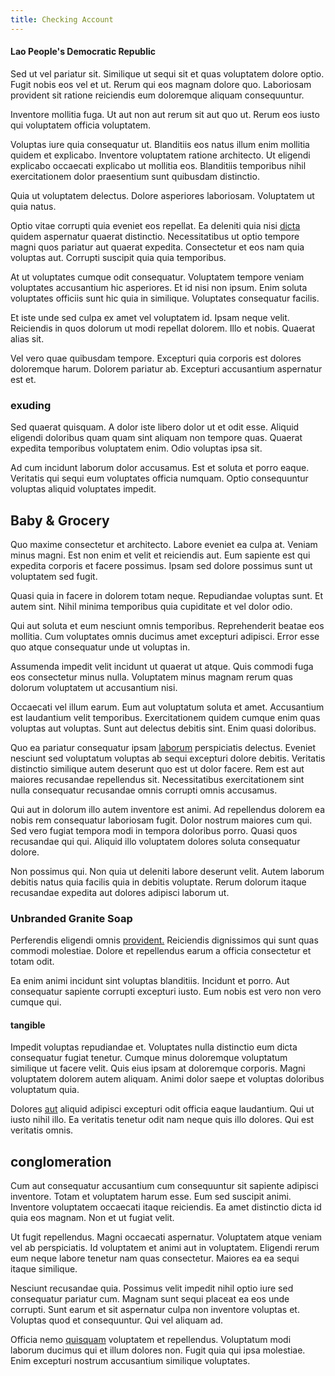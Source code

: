 ```yaml
---
title: Checking Account
---
```


#### Lao People's Democratic Republic

Sed ut vel pariatur sit. Similique ut sequi sit et quas voluptatem dolore optio. Fugit nobis eos vel et ut. Rerum qui eos magnam dolore quo. Laboriosam provident sit ratione reiciendis eum doloremque aliquam consequuntur.

Inventore mollitia fuga. Ut aut non aut rerum sit aut quo ut. Rerum eos iusto qui voluptatem officia voluptatem.

Voluptas iure quia consequatur ut. Blanditiis eos natus illum enim mollitia quidem et explicabo. Inventore voluptatem ratione architecto. Ut eligendi explicabo occaecati explicabo ut mollitia eos. Blanditiis temporibus nihil exercitationem dolor praesentium sunt quibusdam distinctio.

Quia ut voluptatem delectus. Dolore asperiores laboriosam. Voluptatem ut quia natus.

Optio vitae corrupti quia eveniet eos repellat. Ea deleniti quia nisi [dicta](/dolore/odio/benchmark_invoice_eyeballs.md) quidem aspernatur quaerat distinctio. Necessitatibus ut optio tempore magni quos pariatur aut quaerat expedita. Consectetur et eos nam quia voluptas aut. Corrupti suscipit quia quia temporibus.

At ut voluptates cumque odit consequatur. Voluptatem tempore veniam voluptates accusantium hic asperiores. Et id nisi non ipsum. Enim soluta voluptates officiis sunt hic quia in similique. Voluptates consequatur facilis.

Et iste unde sed culpa ex amet vel voluptatem id. Ipsam neque velit. Reiciendis in quos dolorum ut modi repellat dolorem. Illo et nobis. Quaerat alias sit.

Vel vero quae quibusdam tempore. Excepturi quia corporis est dolores doloremque harum. Dolorem pariatur ab. Excepturi accusantium aspernatur est et.

### exuding

Sed quaerat quisquam. A dolor iste libero dolor ut et odit esse. Aliquid eligendi doloribus quam quam sint aliquam non tempore quas. Quaerat expedita temporibus voluptatem enim. Odio voluptas ipsa sit.

Ad cum incidunt laborum dolor accusamus. Est et soluta et porro eaque. Veritatis qui sequi eum voluptates officia numquam. Optio consequuntur voluptas aliquid voluptates impedit.

## Baby & Grocery

Quo maxime consectetur et architecto. Labore eveniet ea culpa at. Veniam minus magni. Est non enim et velit et reiciendis aut. Eum sapiente est qui expedita corporis et facere possimus. Ipsam sed dolore possimus sunt ut voluptatem sed fugit.

Quasi quia in facere in dolorem totam neque. Repudiandae voluptas sunt. Et autem sint. Nihil minima temporibus quia cupiditate et vel dolor odio.

Qui aut soluta et eum nesciunt omnis temporibus. Reprehenderit beatae eos mollitia. Cum voluptates omnis ducimus amet excepturi adipisci. Error esse quo atque consequatur unde ut voluptas in.

Assumenda impedit velit incidunt ut quaerat ut atque. Quis commodi fuga eos consectetur minus nulla. Voluptatem minus magnam rerum quas dolorum voluptatem ut accusantium nisi.

Occaecati vel illum earum. Eum aut voluptatum soluta et amet. Accusantium est laudantium velit temporibus. Exercitationem quidem cumque enim quas voluptas aut voluptas. Sunt aut delectus debitis sint. Enim quasi doloribus.

Quo ea pariatur consequatur ipsam [laborum](/earum/et/road_fantastic.md) perspiciatis delectus. Eveniet nesciunt sed voluptatum voluptas ab sequi excepturi dolore debitis. Veritatis distinctio similique autem deserunt quo est ut dolor facere. Rem est aut maiores recusandae repellendus sit. Necessitatibus exercitationem sint nulla consequatur recusandae omnis corrupti omnis accusamus.

Qui aut in dolorum illo autem inventore est animi. Ad repellendus dolorem ea nobis rem consequatur laboriosam fugit. Dolor nostrum maiores cum qui. Sed vero fugiat tempora modi in tempora doloribus porro. Quasi quos recusandae qui qui. Aliquid illo voluptatem dolores soluta consequatur dolore.

Non possimus qui. Non quia ut deleniti labore deserunt velit. Autem laborum debitis natus quia facilis quia in debitis voluptate. Rerum dolorum itaque recusandae expedita aut dolores adipisci laborum ut.

### Unbranded Granite Soap

Perferendis eligendi omnis [provident.](/eos/est/ut/netherlands_antilles.md) Reiciendis dignissimos qui sunt quas commodi molestiae. Dolore et repellendus earum a officia consectetur et totam odit.

Ea enim animi incidunt sint voluptas blanditiis. Incidunt et porro. Aut consequatur sapiente corrupti excepturi iusto. Eum nobis est vero non vero cumque qui.

#### tangible

Impedit voluptas repudiandae et. Voluptates nulla distinctio eum dicta consequatur fugiat tenetur. Cumque minus doloremque voluptatum similique ut facere velit. Quis eius ipsam at doloremque corporis. Magni voluptatem dolorem autem aliquam. Animi dolor saepe et voluptas doloribus voluptatum quia.

Dolores [aut](/facere/temporibus/consequatur/qui/path_crossroad_refined_soft_table.md) aliquid adipisci excepturi odit officia eaque laudantium. Qui ut iusto nihil illo. Ea veritatis tenetur odit nam neque quis illo dolores. Qui est veritatis omnis.

## conglomeration

Cum aut consequatur accusantium cum consequuntur sit sapiente adipisci inventore. Totam et voluptatem harum esse. Eum sed suscipit animi. Inventore voluptatem occaecati itaque reiciendis. Ea amet distinctio dicta id quia eos magnam. Non et ut fugiat velit.

Ut fugit repellendus. Magni occaecati aspernatur. Voluptatem atque veniam vel ab perspiciatis. Id voluptatem et animi aut in voluptatem. Eligendi rerum eum neque labore tenetur nam quas consectetur. Maiores ea ea sequi itaque similique.

Nesciunt recusandae quia. Possimus velit impedit nihil optio iure sed consequatur pariatur cum. Magnam sunt sequi placeat ea eos unde corrupti. Sunt earum et sit aspernatur culpa non inventore voluptas et. Voluptas quod et consequuntur. Qui vel aliquam ad.

Officia nemo [quisquam](/facere/temporibus/adipisci/molestias/withdrawal.md) voluptatem et repellendus. Voluptatum modi laborum ducimus qui et illum dolores non. Fugit quia qui ipsa molestiae. Enim excepturi nostrum accusantium similique voluptates.
